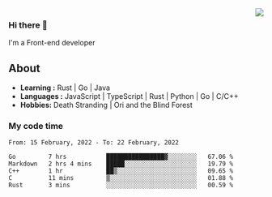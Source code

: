 <img align='right' src="https://github-readme-stats.vercel.app/api?username=strugglebak&show_icons=true">

### Hi there 👋

I'm a Front-end developer

## About

-  **Learning :** Rust | Go | Java
-  **Languages :** JavaScript | TypeScript | Rust | Python | Go | C/C++
-  **Hobbies:** Death Stranding | Ori and the Blind Forest

### My code time

<!--START_SECTION:waka-->
```text
From: 15 February, 2022 - To: 22 February, 2022

Go         7 hrs           ████████████████▓░░░░░░░░   67.06 % 
Markdown   2 hrs 4 mins    █████░░░░░░░░░░░░░░░░░░░░   19.79 % 
C++        1 hr            ██▒░░░░░░░░░░░░░░░░░░░░░░   09.65 % 
C          11 mins         ▒░░░░░░░░░░░░░░░░░░░░░░░░   01.88 % 
Rust       3 mins          ░░░░░░░░░░░░░░░░░░░░░░░░░   00.59 % 
```
<!--END_SECTION:waka-->

